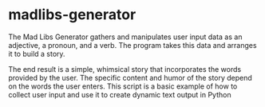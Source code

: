 # madlibs-generator

The Mad Libs Generator gathers and manipulates user input data as an adjective, a pronoun, and a verb. The program takes this data and arranges it to build a story.


The end result is a simple, whimsical story that incorporates the words provided by the user. The specific content and humor of the story depend on the words the user enters. This script is a basic example of how to collect user input and use it to create dynamic text output in Python
